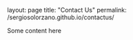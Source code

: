 layout: page
title: "Contact Us"
permalink: /sergiosolorzano.github.io/contactus/

Some content here

